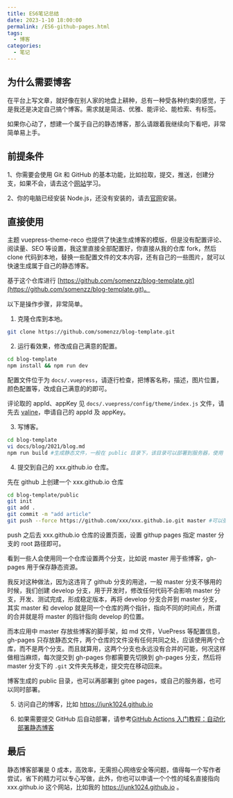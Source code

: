 ```yaml
---
title: ES6笔记总结
date: 2023-1-10 18:00:00
permalink: /ES6-github-pages.html
tags:
  - 博客
categories:
  - 笔记
---
```


## 为什么需要博客

在平台上写文章，就好像在别人家的地盘上耕种，总有一种受各种约束的感觉，于是我还是决定自己搞个博客。需求就是简洁、优雅、能评论、能检索、有标签。

如果你心动了，想建一个属于自己的静态博客，那么请跟着我继续向下看吧，非常简单易上手。

## 前提条件

1、你需要会使用 Git 和 GitHub 的基本功能，比如拉取，提交，推送，创建分支，如果不会，请去这个[网站](https://www.liaoxuefeng.com/wiki/896043488029600)学习。

2、你的电脑已经安装 Node.js，还没有安装的，请去[官网](https://nodejs.org/en/)安装。

## 直接使用

主题 vuepress-theme-reco 也提供了快速生成博客的模版，但是没有配置评论、阅读量、SEO 等设置，我这里直接全部配置好，你直接从我的仓库 fork，然后 clone 代码到本地，替换一些配置文件的文本内容，还有自己的一些图片，就可以快速生成属于自己的静态博客。

基于这个仓库进行 [https://github.com/somenzz/blog-template.git](https://github.com/somenzz/blog-template.git)。

以下是操作步骤，非常简单。

1. 克隆仓库到本地。

```sh
git clone https://github.com/somenzz/blog-template.git
```

2. 运行看效果，修改成自己满意的配置。

```sh
cd blog-template
npm install && npm run dev
```

配置文件位于为 `docs/.vuepress`，请逐行检查，把博客名称，描述，图片位置，颜色配置等，改成自己满意的的即可。

评论取的 appId、appKey 见 `docs/.vuepress/config/theme/index.js` 文件，请先去 [valine](https://valine.js.org/)，申请自己的 appId 及 appKey。

3. 写博客。

```sh
cd blog-template
vi docs/blog/2021/blog.md
npm run build #生成静态文件，一般在 public 目录下，该目录可以部署到服务器，使用 nginx 驱动
```

4. 提交到自己的 xxx.github.io 仓库。

先在 github 上创建一个 xxx.github.io 仓库

```sh
cd blog-template/public
git init
git add .
git commit -m "add article"
git push --force https://github.com/xxx/xxx.github.io.git master #可以强制提交，这个仓库仅保留静态文件
```

push 之后去 xxx.github.io 仓库的设置页面，设置 githup pages 指定 master 分支的 root 路径即可。

看到一些人会使用同一个仓库设置两个分支，比如说 master 用于些博客，gh-pages 用于保存静态资源。

我反对这种做法，因为这违背了 github 分支的用途，一般 master 分支不够用的时候，我们创建 develop 分支，用于开发时，修改任何代码不会影响 master 分支，开发、测试完成，形成稳定版本，再将 develop 分支合并到 master 分支，其实 master 和 develop 就是同一个仓库的两个指针，指向不同的时间点，所谓的合并就是将 master 的指针指向 develop 的位置。

而本应用中 master 存放些博客的脚手架，如 md 文件，VuePress 等配置信息，gh-pages 只存放静态文件，两个仓库的文件没有任何共同之处，应该使用两个仓库，而不是两个分支。而且就算用，这两个分支也永远没有合并的可能，何况这样做相当麻烦，每次提交到 gh-pages 你都需要先切换到 gh-pages 分支，然后将 master 分支下的 `.git` 文件夹先移走，提交完在移动回来。

博客生成的 public 目录，也可以再部署到 gitee pages，或自己的服务器，也可以同时部署。

5. 访问自己的博客，比如 https://junk1024.github.io

6. 如果需要提交 GitHub 后自动部署，请参考[GitHub Actions 入门教程：自动化部署静态博客](https://mp.weixin.qq.com/s/5lDtNppd3foWGHUJ1_RrDg?scene=156&subScene=10008)

## 最后

静态博客部署是 0 成本，高效率，无需担心网络安全等问题，值得每一个写作者尝试，省下的精力可以专心写做，此外，你也可以申请一个个性的域名直接指向 xxx.github.io 这个网站，比如我的 https://junk1024.github.io 。
